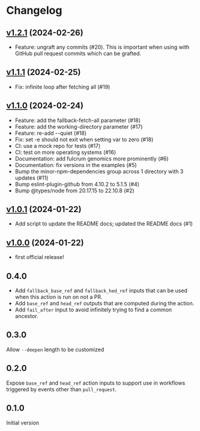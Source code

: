 # Changelog

## [v1.2.1] (2024-02-26)

- Feature: ungraft any commits (#20). This is important when using with GitHub pull request commits which can be grafted.

[v1.2.1]: https://github.com/fulcrumgenomics/fetch-through-merge-base/releases/tag/v1.2.1

## [v1.1.1] (2024-02-25)

- Fix: infinite loop after fetching all (#19)

[v1.1.1]: https://github.com/fulcrumgenomics/fetch-through-merge-base/releases/tag/v1.1.1

## [v1.1.0] (2024-02-24)

- Feature: add the fallback-fetch-all parameter (#18)
- Feature: add the working-directory parameter (#17)
- Feature: re-add --quiet (#18)
- Fix: set -e should not exit when setting var to zero (#18)
- CI: use a mock repo for tests (#17)
- CI: test on more operating systems (#16)
- Documentation: add fulcrum genomics more prominently (#6)
- Documentation: fix versions in the examples (#5)
- Bump the minor-npm-dependencies group across 1 directory with 3 updates (#11)
- Bump eslint-plugin-github from 4.10.2 to 5.1.5 (#4)
- Bump @types/node from 20.17.15 to 22.10.8 (#2)

[v1.1.0]: https://github.com/fulcrumgenomics/fetch-through-merge-base/releases/tag/v1.1.0

## [v1.0.1] (2024-01-22)

- Add script to update the README docs; updated the README docs (#1)

[v1.0.1]: https://github.com/fulcrumgenomics/fetch-through-merge-base/releases/tag/v1.0.1

## [v1.0.0] (2024-01-22)

- first official release!

[v1.0.0]: https://github.com/fulcrumgenomics/fetch-through-merge-base/releases/tag/v1.0.0

## 0.4.0

* Add `fallback_base_ref` and `fallback_hed_ref` inputs that can be used when this action is run on not a PR.
* Add `base_ref` and `head_ref` outputs that are computed during the action.
* Add `fail_after` input to avoid infinitely trying to find a common ancestor.

## 0.3.0

Allow `--deepen` length to be customized

## 0.2.0

Expose `base_ref` and `head_ref` action inputs to support use in workflows
triggered by events other than `pull_request`.

## 0.1.0

Initial version
